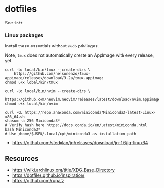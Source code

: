 # dotfiles

See `init`.

### Linux packages

Install these essentials without `sudo` privileges.

Note, `tmux` does not automatically create an AppImage with every release, yet.
```shell
curl -Lo local/bin/tmux --create-dirs \
    https://github.com/nelsonenzo/tmux-appimage/releases/download/3.2a/tmux.appimage
chmod u+x lobal/bin/tmux
```

```shell
curl -Lo local/bin/nvim --create-dirs \
    https://github.com/neovim/neovim/releases/latest/download/nvim.appimage
chmod u+x local/bin/nvim
```

```shell
curl -OL https://repo.anaconda.com/miniconda/Miniconda3-latest-Linux-x86_64.sh
shasum -a 256 Miniconda3*
# Verify hash here https://docs.conda.io/en/latest/miniconda.html
bash Miniconda3*
# Use /home/$USER/.local/opt/miniconda3 as installation path
```

- https://github.com/stedolan/jq/releases/download/jq-1.6/jq-linux64


## Resources

- https://wiki.archlinux.org/title/XDG_Base_Directory
- https://dotfiles.github.io/inspiration/
- https://github.com/rupa/z
